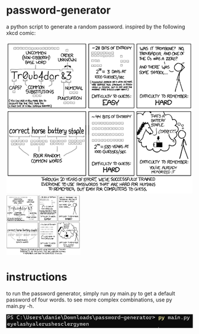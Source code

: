 # password-generator
a python script to generate a random password. inspired by the following xkcd comic:

![xkcd comic](xkcd.PNG)
<img src="xkcd.PNG" alt="drawing" width="200"/>

# instructions
to run the password generator, simply run py main.py to get a default password of four words.
to see more complex combinations, use py main.py -h.

![default password](default.PNG)

